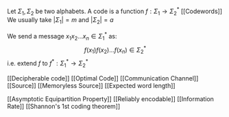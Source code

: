 Let $\Sigma_{1},\Sigma_{2}$ be two alphabets.
A code is a function $f:\Sigma_{1}\to \Sigma_{2}^*$
[[Codewords]]
We usually take $\lvert \Sigma_{1} \rvert=m$ and $\lvert \Sigma_{2} \rvert=a$

We send a message $x_{1}x_{2}\dots x_{n}\in \Sigma_{1}^*$ as:
$$
f(x_{1})f(x_{2})\dots f(x_{n})\in \Sigma_{2}^*
$$
i.e. extend $f$ to $f^{*}:\Sigma_{1}^{*}\to \Sigma_{2}^{*}$

[[Decipherable code]]
[[Optimal Code]]
[[Communication Channel]]
[[Source]]
[[Memoryless Source]]
[[Expected word length]]

[[Asymptotic Equipartition Property]]
[[Reliably encodable]]
[[Information Rate]]
[[Shannon's 1st coding theorem]]